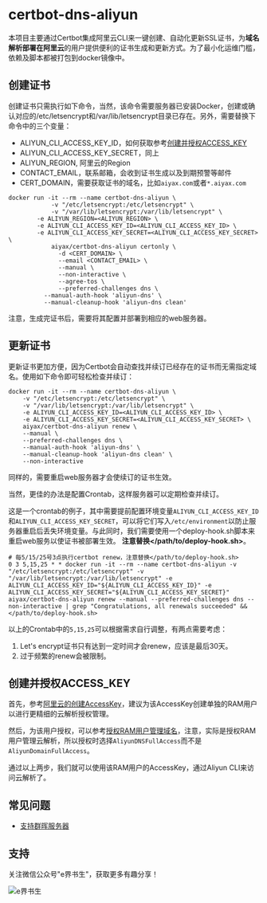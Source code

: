 # certbot-dns-aliyun

本项目主要通过Certbot集成阿里云CLI来一键创建、自动化更新SSL证书，为**域名解析部署在阿里云**的用户提供便利的证书生成和更新方式。为了最小化运维门槛，依赖及脚本都被打包到docker镜像中。

## 创建证书

创建证书只需执行如下命令，当然，该命令需要服务器已安装Docker，创建或确认对应的/etc/letsencrypt和/var/lib/letsencrypt目录已存在。另外，需要替换下命令中的三个变量：
- ALIYUN_CLI_ACCESS_KEY_ID，如何获取参考[创建并授权ACCESS_KEY](README.md#创建并授权ACCESS_KEY)
- ALIYUN_CLI_ACCESS_KEY_SECRET，同上
- ALIYUN_REGION, 阿里云的Region
- CONTACT_EMAIL，联系邮箱，会收到证书生成以及到期预警等邮件
- CERT_DOMAIN，需要获取证书的域名，比如`aiyax.com`或者`*.aiyax.com`

```
docker run -it --rm --name certbot-dns-aliyun \
            -v "/etc/letsencrypt:/etc/letsencrypt" \
            -v "/var/lib/letsencrypt:/var/lib/letsencrypt" \
	    -e ALIYUN_REGION=<ALIYUN_REGION> \
	    -e ALIYUN_CLI_ACCESS_KEY_ID=<ALIYUN_CLI_ACCESS_KEY_ID> \
	    -e ALIYUN_CLI_ACCESS_KEY_SECRET=<ALIYUN_CLI_ACCESS_KEY_SECRET> \
            aiyax/certbot-dns-aliyun certonly \
              -d <CERT_DOMAIN> \
              --email <CONTACT_EMAIL> \
              --manual \
              --non-interactive \
              --agree-tos \
              --preferred-challenges dns \
	      --manual-auth-hook 'aliyun-dns' \
	      --manual-cleanup-hook 'aliyun-dns clean'
```
注意，生成完证书后，需要将其配置并部署到相应的web服务器。

## 更新证书

更新证书更加方便，因为Certbot会自动查找并续订已经存在的证书而无需指定域名。使用如下命令即可轻松检查并续订：

```
docker run -it --rm --name certbot-dns-aliyun \
    -v "/etc/letsencrypt:/etc/letsencrypt" \
    -v "/var/lib/letsencrypt:/var/lib/letsencrypt" \
    -e ALIYUN_CLI_ACCESS_KEY_ID=<ALIYUN_CLI_ACCESS_KEY_ID> \
    -e ALIYUN_CLI_ACCESS_KEY_SECRET=<ALIYUN_CLI_ACCESS_KEY_SECRET> \
    aiyax/certbot-dns-aliyun renew \
    --manual \
    --preferred-challenges dns \
    --manual-auth-hook 'aliyun-dns' \
    --manual-cleanup-hook 'aliyun-dns clean' \
    --non-interactive
```

同样的，需要重启web服务器才会使续订的证书生效。

当然，更佳的办法是配置Crontab，这样服务器可以定期检查并续订。

这是一个crontab的例子，其中需要提前配置环境变量`ALIYUN_CLI_ACCESS_KEY_ID`和`ALIYUN_CLI_ACCESS_KEY_SECRET`，可以将它们写入`/etc/environment`以防止服务器重启后丢失环境变量。与此同时，我们需要使用一个deploy-hook.sh脚本来重启web服务以使证书被部署生效。
**注意替换</path/to/deploy-hook.sh>**。
```
# 每5/15/25号3点执行certbot renew，注意替换</path/to/deploy-hook.sh>
0 3 5,15,25 * * docker run -it --rm --name certbot-dns-aliyun -v "/etc/letsencrypt:/etc/letsencrypt" -v "/var/lib/letsencrypt:/var/lib/letsencrypt" -e ALIYUN_CLI_ACCESS_KEY_ID="${ALIYUN_CLI_ACCESS_KEY_ID}" -e ALIYUN_CLI_ACCESS_KEY_SECRET="${ALIYUN_CLI_ACCESS_KEY_SECRET}" aiyax/certbot-dns-aliyun renew --manual --preferred-challenges dns --non-interactive | grep "Congratulations, all renewals succeeded" && </path/to/deploy-hook.sh>
```

以上的Crontab中的`5,15,25`可以根据需求自行调整，有两点需要考虑：
1. Let's encrypt证书只有达到一定时间才会renew，应该是最后30天。
2. 过于频繁的renew会被限制。

## 创建并授权ACCESS_KEY

首先，参考[阿里云的创建AccessKey](https://help.aliyun.com/zh/ram/user-guide/create-an-accesskey-pair)，建议为该AccessKey创建单独的RAM用户以进行更精细的云解析授权管理。

然后，为该用户授权，可以参考[授权RAM用户管理域名](https://help.aliyun.com/zh/dws/user-guide/authorize-a-ram-user-to-manage-domain-names)，注意，实际是授权RAM用户管理云解析，所以授权时选择`AliyunDNSFullAccess`而不是`AliyunDomainFullAccess`。

通过以上两步，我们就可以使用该RAM用户的AccessKey，通过Aliyun CLI来访问云解析了。

## 常见问题

- [支持群晖服务器](https://github.com/aiyaxcom/certbot-dns-aliyun/issues/1)

## 支持

关注微信公众号"e界书生"，获取更多有趣分享！

![e界书生](https://aiyax.com/images/ejieshusheng.jpg)

